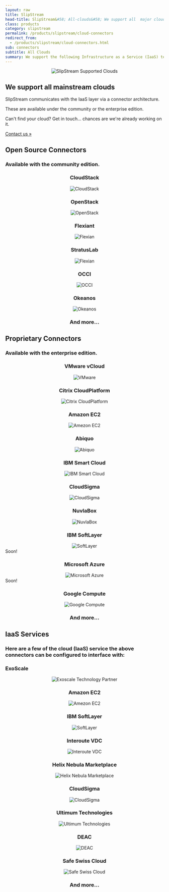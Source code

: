 ```yaml
---
layout: raw
title: SlipStream
head-title: SlipStream&#58; All-clouds&#58; We support all  major clouds!
class: products
category: slipstream
permalink: /products/slipstream/cloud-connectors
redirect_from:
  - /products/slipstream/cloud-connectors.html
sub: connectors
subtitle: All Clouds
summary: We support the following Infrastructure as a Service (IaaS) technologies and services. 
---
```


<div class="jumbotron">
  <div class="container spacy">
    <div class="row">
      <div class="col-md-6">
        <p align="center">
          <img src="/img/content/Cloud-Nuvla.png" alt="SlipStream Supported Clouds" />
        </p>
      </div>
      <div class="col-md-6">
        <h2>We support all mainstream clouds </h2>
        <p>SlipStream communicates with the IaaS layer via a connector architecture.</p>
        <p>These are available under the community or the enterprise edition.</p>
        <p>Can't find your cloud? Get in touch... chances are we're already working on it.</p>
        <a class="btn btn-primary btn-lg" role="button" href="/contact/#contact-us-form">
          Contact us &raquo;
        </a>
      </div>
    </div>
  </div>
</div>

<div id="all-clouds" class="container cloud">
  <h2>Open Source Connectors</h2>
  <h3>Available with the community edition.</h3>
  <div class="row">
    <div class="col-md-3">
      <center>
        <h3>CloudStack</h3>
        <div>
          <img src="/img/content/clouds/cloudstack.png" alt="CloudStack" />
        </div>
      </center>
    </div>
    <div class="col-md-3">
      <center>
        <h3>OpenStack</h3>
        <div>
          <img src="/img/content/clouds/openstack.jpg" alt="OpenStack" />
        </div>
      </center>
    </div>
    <div class="col-md-3">
      <center>
        <h3>Flexiant</h3>
        <div>
          <img src="/img/content/clouds/flexiant.png" alt="Flexian" />
        </div>
      </center>
    </div>
    <div class="col-md-3">
      <center>
        <h3>StratusLab</h3>
        <div>
          <img src="/img/content/clouds/stratuslab.jpg" alt="Flexian" />
        </div>
      </center>
    </div>
  </div>
  <div class="row">
    <div class="col-md-3">
      <center>
        <h3>OCCI</h3>
        <div>
          <img src="/img/content/clouds/occi.png" alt="OCCI" />
        </div>
      </center>
    </div>
    <div class="col-md-3">
      <center>
        <h3>Okeanos</h3>
        <div>
          <img src="/img/content/clouds/okeanos.jpg" alt="Okeanos" />
        </div>
      </center>
    </div>
    <div class="col-md-3">
      <center>
        <h3>And more...</h3>
      </center>
    </div>
  </div>
</div>

<div class="container cloud">
  <h2>Proprietary Connectors</h2>
  <h3>Available with the enterprise edition.</h3>
  <div class="row">
    <div class="col-md-3">
      <center>
        <h3>VMware vCloud</h3>
        <div>
          <img src="/img/content/clouds/vmware.jpg" alt="VMware" />
        </div>
      </center>
    </div>
    <div class="col-md-3">
      <center>
        <h3>Citrix CloudPlatform</h3>
        <div>
          <img src="/img/content/clouds/cloudplatform.gif" alt="Citrix CloudPlatform" />
        </div>
      </center>
    </div>
    <div class="col-md-3">
      <center>
        <h3>Amazon EC2</h3>
        <div>
          <img src="/img/content/clouds/aws.png" alt="Amezon EC2" />
        </div>
      </center>
    </div>
    <div class="col-md-3">
      <center>
        <h3>Abiquo</h3>
        <div>
          <img src="/img/content/clouds/abiquo.png" alt="Abiquo" />
        </div>
      </center>
    </div>
  </div>
  <div class="row">
    <div class="col-md-3">
      <center>
        <h3>IBM Smart Cloud</h3>
        <div>
          <img src="/img/content/clouds/ibm-smartcloud.png" alt="IBM Smart Cloud" />
        </div>
      </center>
    </div>
    <div class="col-md-3">
      <center>
        <h3>CloudSigma</h3>
        <div>
          <img src="/img/content/clouds/CloudSigma.jpg" alt="CloudSigma" />
        </div>
      </center>
    </div>
    <div class="col-md-3">
      <center>
        <h3>NuvlaBox</h3>
        <div>
          <img src="/img/design/nuvlabox_logo.png" alt="NuvlaBox" />
        </div>
      </center>
    </div>
    <div class="col-md-3">
      <center>
        <h3>IBM SoftLayer</h3>
        <div>
          <img src="/img/content/clouds/SoftLayer.jpg" alt="SoftLayer" />
        </div>
      </center>
    </div>
  </div>
  <div class="row">
    <div class="col-md-3">
      <div>Soon!</div>
      <center>
        <h3>Microsoft Azure</h3>
        <div>
          <img src="/img/content/clouds/azure.jpg" alt="Microsoft Azure" />
        </div>
      </center>
    </div>
    <div class="col-md-3 soon">
      <div>Soon!</div>
      <center>
        <h3>Google Compute</h3>
        <div>
          <img src="/img/content/clouds/google-compute-engine.jpg" alt="Google Compute" />
        </div>
      </center>
    </div>
    <div class="col-md-3">
      <center>
        <h3>And more...</h3>
      </center>
    </div>
  </div>
</div>

<div class="container cloud">
  <h2>IaaS Services</h2>
  <h3>Here are a few of the cloud (IaaS) service the above connectors can be configured to interface with:</h3>
  <div class="row">
    <div class="col-md-3">
      <h3>ExoScale</h3>
      <center>
        <div>
          <img src="/img/content/clouds/exoscale-logo-full-black.png" alt="Exoscale Technology Partner" />
        </div>
      </center>
    </div>
    <div class="col-md-3">
      <center>
        <h3>Amazon EC2</h3>
        <div>
          <img src="/img/content/clouds/aws.png" alt="Amezon EC2" />
        </div>
      </center>
    </div>
    <div class="col-md-3">
      <center>
        <h3>IBM SoftLayer</h3>
        <div>
          <img src="/img/content/clouds/SoftLayer.jpg" alt="SoftLayer" />
        </div>
      </center>
    </div>
    <div class="col-md-3">
      <center>
        <h3>Interoute VDC</h3>
        <div>
          <img src="/img/content/clouds/interoute-vdc.png" alt="Interoute VDC" />
        </div>
      </center>
    </div>
  </div>
  <div class="row">
    <div class="col-md-3">
      <center>
        <h3>Helix Nebula Marketplace</h3>
        <div>
          <img src="/img/content/clouds/hnx.png" alt="Helix Nebula Marketplace" />
        </div>
      </center>
    </div>
    <div class="col-md-3">
      <center>
        <h3>CloudSigma</h3>
        <div>
          <img src="/img/content/clouds/CloudSigma.jpg" alt="CloudSigma" />
        </div>
      </center>
    </div>
    <div class="col-md-3">
      <center>
        <h3>Ultimum Technologies</h3>
        <div>
          <img src="/img/content/clouds/ultimum.png" alt="Ultimum Technologies" />
        </div>
      </center>
    </div>
    <div class="col-md-3">
      <center>
        <h3>DEAC</h3>
        <div>
          <img src="/img/content/clouds/deac.png" alt="DEAC" />
        </div>
      </center>
    </div>
    <div class="col-md-3">
      <center>
        <h3>Safe Swiss Cloud</h3>
        <div>
          <img src="/img/content/clouds/safeswisscloud.jpg" alt="Safe Swiss Cloud" />
        </div>
      </center>
    </div>
    <div class="col-md-3">
      <center>
        <h3>And more...</h3>
      </center>
    </div>
  </div>
</div>
<p/>
